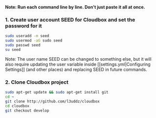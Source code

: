 **Note: Run each command line by line. Don't just paste it all at once.**

###  1. Create user account SEED for Cloudbox and set the password for it ### 
```bash
sudo useradd -m seed
sudo usermod -aG sudo seed
sudo passwd seed
su seed
```

Note: The user name SEED can be changed to something else, but it will also require updating the user variable inside [[settings.yml|Configuring Settings]] (and other places) and replacing SEED in future commands.


### 2. Clone Cloudbox project ### 

```bash
sudo apt-get update && sudo apt-get install git
cd ~
git clone http://github.com/l3uddz/cloudbox
cd cloudbox
git checkout develop
```